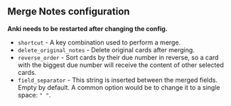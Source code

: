 ## Merge Notes configuration

**Anki needs to be restarted after changing the config.**

* `shortcut` - A key combination used to perform a merge.
* `delete_original_notes` - Delete original cards after merging.
* `reverse_order` - Sort cards by their due number in reverse,
so a card with the biggest due number will receive the content of other selected cards.
* `field_separator` - This string is inserted between the merged fields.
Empty by default. A common option would be to change it to a single space: `" "`.
